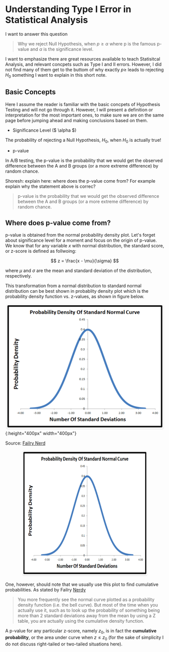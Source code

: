 <script type="text/x-mathjax-config"> MathJax.Hub.Config({ tex2jax: {inlineMath: [['$','$'], ['\\(','\\)']]} }); </script> <script src="https://cdnjs.cloudflare.com/ajax/libs/mathjax/2.7.0/MathJax.js?config=TeX-AMS-MML_HTMLorMML" type="text/javascript"></script>

# Understanding Type I Error in Statistical Analysis
I want to answer this question
> Why we reject Null Hypothesis, when $p \geq \alpha$
where p is the famous p-value and $\alpha$ is the significance level. 

I want to emphasize there are great resources available to teach Statisitcal Analysis, and relevant concpets such as Type I and II errors. However, I did not find many of them get to the buttom of why exactly $p \geq$ leads to rejecting 
$H_0$ something I want to explain in this short note. 

## Basic Concepts
Here I assume the reader is familiar with the basic concpets of Hypothesis Testing and will not go through it. However, I will present a definition or interpretation for the most important ones, to make sure we are on the same page before jumping ahead and making conclusions based on them.


* Significance Level ($ \alpha $)

The probability of rejecting a Null Hypothesis, $H_0$, when $H_0$ is actually true!

* p-value

In A/B testing, the p-value is the probability that we would get the observed difference between the A and B groups (or a more extreme difference) by random chance. 

Shoresh: explain here: where does the p-value come from? For example explain why the statement above is correc?

> p-value is the probability that we would get the observed difference between the A and B groups (or a more extreme difference) by random chance.

## Where does p-value come from?
p-value is obtained from the normal probability density plot. Let's forget about significance level for a moment and focus on the origin of p-value. We know that for any variable $x$ with normal distribution, the standard score, or z-score is defined as follwoing:

$$
z = \frac{x - \mu}{\sigma}
$$

where $\mu$ and $\sigma$ are the mean and standard deviation of the distribution, respectively. 

This transformation from a normal distribution to standard normal distribution can be best shown in probablity density plot which is the probability density function vs. z-values, as shown in figure below.

![Probability Density Plot](/fairlynerdy.png){:height="400px" width="400px"}

Source: [Failry Nerd](http://www.fairlynerdy.com/normal-distribution-summary/)

<div style="text-align:center"><img src ="fairlynerdy.png" height="400" width="400" /></div>

One, however, should note that we usually use this plot to find cumulative probabilities. As stated by Failry [Nerdy](http://www.fairlynerdy.com/normal-distribution-summary/)
> You more frequently see the normal curve plotted as a probability density function (i.e. the bell curve). But most of the time when you actually use it, such as to look up the probability of something being more than 2 standard deviations away from the mean by using a Z table, you are actually using the cumulative density function.

A p-value for any particular z-score, namely $z_0$, is in fact the **cumulative probability**, or the area under curve when $z \leq z_0$ (for the sake of simplicity I do not discuss right-tailed or two-tailed situations here).
